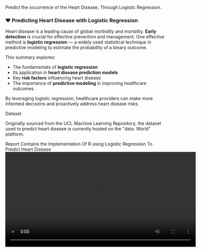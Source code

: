  Predict the occurrence of the Heart Disease,
       Through Logistic Regression.

### ❤️ Predicting Heart Disease with Logistic Regression

Heart disease is a leading cause of global morbidity and mortality. **Early detection** is crucial for effective prevention and management. One effective method is **logistic regression** — a widely used statistical technique in predictive modeling to estimate the probability of a binary outcome.

This summary explores:

- The fundamentals of **logistic regression**
- Its application in **heart disease prediction models**
- Key **risk factors** influencing heart disease
- The importance of **predictive modeling** in improving healthcare outcomes

By leveraging logistic regression, healthcare providers can make more informed decisions and proactively address heart disease risks.

Dataset

Originally sourced from the UCL Machine Learning Repository, the dataset used to
predict heart disease is currently hosted on the "data. World" platform.

Report Contains the Implementation Of R using Logistic Regression To Predict Heart Disease
<video src="videos/your-video.mp4" controls width="600">
  Your browser does not support the video tag.
</video>
